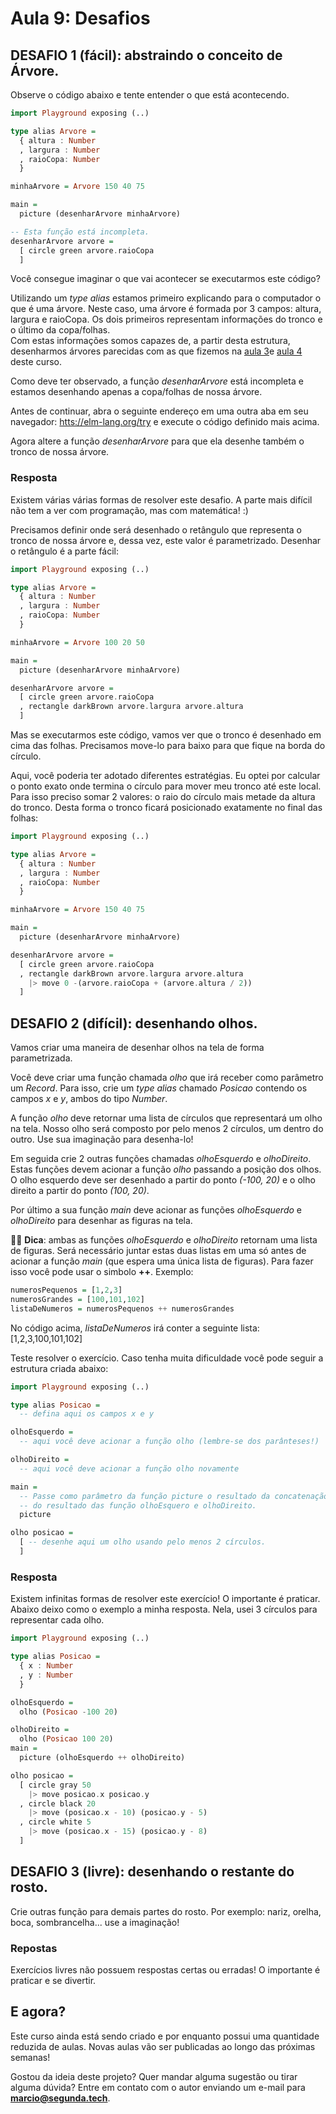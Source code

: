 # Aula 9: Desafios

## DESAFIO 1 (fácil): abstraindo o conceito de Árvore.

Observe o código abaixo e tente entender o que está acontecendo.

```haskell
import Playground exposing (..)

type alias Arvore =
  { altura : Number 
  , largura : Number
  , raioCopa: Number
  }

minhaArvore = Arvore 150 40 75

main =
  picture (desenharArvore minhaArvore)

-- Esta função está incompleta.
desenharArvore arvore =
  [ circle green arvore.raioCopa
  ]
```

Você consegue imaginar o que vai acontecer se executarmos este código?

Utilizando um *type alias* estamos primeiro explicando para o
computador o que é uma árvore. Neste caso, uma árvore é formada
por 3 campos: altura, largura e raioCopa. Os dois primeiros
representam informações do tronco e o último da copa/folhas.  
Com estas informações somos capazes de, a partir desta estrutura,
desenharmos árvores parecidas com as que fizemos na
<a href="./aula_3_desafios_respostas.html">aula 3</a>e 
<a href="./aula_4.html">aula 4</a> deste curso.

Como deve ter observado, a função _desenharArvore_ está incompleta e
estamos desenhando apenas a copa/folhas de nossa árvore.

Antes de continuar, abra o seguinte endereço em uma
outra aba em seu navegador:
<a href='https://elm-lang.org/try' target='_blank'>htts://elm-lang.org/try</a>
e execute o código definido mais acima.

Agora altere a função _desenharArvore_ para que ela desenhe também
o tronco de nossa árvore.

### Resposta

Existem várias várias formas de resolver este desafio. A parte mais difícil
não tem a ver com programação, mas com matemática! :)

Precisamos definir onde será desenhado o retângulo que representa o tronco
de nossa árvore e, dessa vez, este valor é parametrizado. Desenhar o
retângulo é a parte fácil:

```haskell
import Playground exposing (..)

type alias Arvore =
  { altura : Number 
  , largura : Number
  , raioCopa: Number
  }

minhaArvore = Arvore 100 20 50

main =
  picture (desenharArvore minhaArvore)

desenharArvore arvore =
  [ circle green arvore.raioCopa
  , rectangle darkBrown arvore.largura arvore.altura
  ]
```

Mas se executarmos este código, vamos ver que o tronco é desenhado
em cima das folhas. Precisamos move-lo para baixo para que fique
na borda do círculo.

Aqui, você poderia ter adotado diferentes estratégias. Eu optei por
calcular o ponto exato onde termina o círculo para mover meu
tronco até este local. Para isso preciso somar 2 valores: o raio do
círculo mais metade da altura do tronco. Desta forma o tronco
ficará posicionado exatamente no final das folhas:

```haskell
import Playground exposing (..)

type alias Arvore =
  { altura : Number 
  , largura : Number
  , raioCopa: Number
  }

minhaArvore = Arvore 150 40 75

main =
  picture (desenharArvore minhaArvore)

desenharArvore arvore =
  [ circle green arvore.raioCopa
  , rectangle darkBrown arvore.largura arvore.altura
    |> move 0 -(arvore.raioCopa + (arvore.altura / 2))
  ]
```

## DESAFIO 2 (difícil): desenhando olhos.

Vamos criar uma maneira de desenhar olhos na tela de forma parametrizada.  

Você deve criar uma função chamada *olho* que irá receber como
parâmetro um *Record*. Para isso, crie um *type alias* chamado *Posicao* 
contendo os campos *x* e *y*, ambos do tipo *Number*.  

A função *olho* deve retornar uma lista de círculos que representará
um olho na tela. Nosso olho será composto por pelo menos 2 círculos,
um dentro do outro. Use sua imaginação para desenha-lo!

Em seguida crie 2 outras funções chamadas *olhoEsquerdo* e *olhoDireito*.
Estas funções devem acionar a função *olho* passando a posição dos
olhos. O olho esquerdo deve ser desenhado a partir do ponto _(-100, 20)_ e o
olho direito a partir do ponto _(100, 20)_.

Por último a sua função *main* deve acionar as funções *olhoEsquerdo* e
*olhoDireito* para desenhar as figuras na tela.

👩‍🏫 **Dica**: ambas as funções *olhoEsquerdo* e *olhoDireito* retornam uma
lista de figuras. Será necessário juntar estas duas listas em uma só
antes de acionar a função *main* (que espera uma única lista de figuras).
Para fazer isso você pode usar o simbolo **++**. Exemplo: 

```haskell
numerosPequenos = [1,2,3]
numerosGrandes = [100,101,102]
listaDeNumeros = numerosPequenos ++ numerosGrandes
```
No código acima, *listaDeNumeros* irá conter a seguinte lista: [1,2,3,100,101,102]

Teste resolver o exercício. Caso tenha muita dificuldade você pode seguir
a estrutura criada abaixo:

```haskell
import Playground exposing (..)

type alias Posicao =
  -- defina aqui os campos x e y

olhoEsquerdo = 
  -- aqui você deve acionar a função olho (lembre-se dos parânteses!)

olhoDireito =
  -- aqui você deve acionar a função olho novamente

main =
  -- Passe como parâmetro da função picture o resultado da concatenação 
  -- do resultado das função olhoEsquero e olhoDireito.
  picture

olho posicao =
  [ -- desenhe aqui um olho usando pelo menos 2 círculos.
  ]
```

### Resposta

Existem infinitas formas de resolver este exercício! O importante
é praticar. Abaixo deixo como o exemplo a minha resposta. Nela, usei
3 círculos para representar cada olho.  

```haskell
import Playground exposing (..)

type alias Posicao =
  { x : Number
  , y : Number
  }

olhoEsquerdo = 
  olho (Posicao -100 20)

olhoDireito =
  olho (Posicao 100 20)
main =
  picture (olhoEsquerdo ++ olhoDireito)

olho posicao =
  [ circle gray 50 
    |> move posicao.x posicao.y
  , circle black 20
    |> move (posicao.x - 10) (posicao.y - 5)
  , circle white 5
    |> move (posicao.x - 15) (posicao.y - 8)
  ]
```

## DESAFIO 3 (livre): desenhando o restante do rosto.

Crie outras função para demais partes do rosto. Por exemplo: nariz, orelha,
boca, sombrancelha... use a imaginação!

### Repostas

Exercícios livres não possuem respostas certas ou erradas!
O importante é praticar e se divertir.

## E agora?

Este curso ainda está sendo criado e por enquanto possui uma quantidade
reduzida de aulas. Novas aulas vão ser publicadas ao longo das
próximas semanas!

Gostou da ideia deste projeto? Quer mandar alguma sugestão ou tirar
alguma dúvida? Entre em contato com o autor enviando um e-mail para
**marcio@segunda.tech**.
